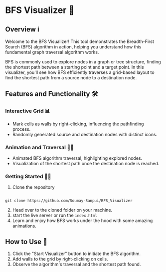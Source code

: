 BFS Visualizer 🚀
=================

Overview ℹ️
-----------

Welcome to the BFS Visualizer! This tool demonstrates the Breadth-First Search (BFS) algorithm in action, helping you understand how this fundamental graph traversal algorithm works.

BFS is commonly used to explore nodes in a graph or tree structure, finding the shortest path between a starting point and a target point. In this visualizer, you'll see how BFS efficiently traverses a grid-based layout to find the shortest path from a source node to a destination node.

Features and Functionality 🛠️
------------------------------

### Interactive Grid 📊

*   Mark cells as walls by right-clicking, influencing the pathfinding process.
*   Randomly generated source and destination nodes with distinct icons.

### Animation and Traversal 🚶‍♂️

*   Animated BFS algorithm traversal, highlighting explored nodes.
*   Visualization of the shortest path once the destination node is reached.

### Getting Started 🏃‍♂️

1. Clone the repository
  ```

  git clone https://github.com/Soumay-Sanpui/BFS_Visualizer

  ```

2. Head over to the cloned folder on your machine.
3. start the live server or run the ```index.html```
4. Learn and enjoy how BFS works under the hood with some amazing animations.
   
How to Use 📝
-------------

1.  Click the "Start Visualizer" button to initiate the BFS algorithm.
2.  Add walls to the grid by right-clicking on cells.
3.  Observe the algorithm's traversal and the shortest path found.
